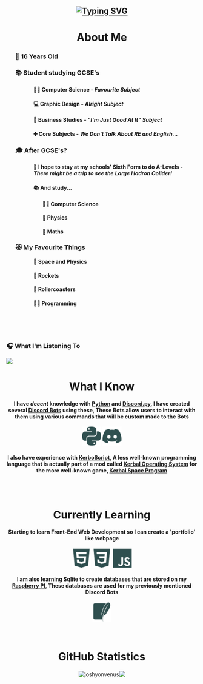 <h2 align="center">
    <a href="https://git.io/typing-svg">
        <img src="https://readme-typing-svg.demolab.com?font=Workbench&size=25&duration=4000&pause=1000&color=3783FF&background=FFFFFF00&center=true&vCenter=false&random=false&width=435&lines=Hey+there!+%F0%9F%91%8B;I+am+Joshua+Matthews+%3A-);I+am+16+years+old;Currently+revising+for+GCSE's" alt="Typing SVG" />
    </a>
</h2>
<div text-align="center" align="left">
    <h1 align="center">
        About Me
        <!--
        <a href="https://git.io/typing-svg">
            <img src="https://readme-typing-svg.demolab.com?font=Workbench&size=25&duration=4000&pause=1000&color=3783FF&background=FFFFFF00&center=true&vCenter=false&repeat=true&random=false&width=435&lines=About+Me;Very+(not)+Interesting" alt="Typing SVG" />
        </a>
        -->    
    </h1>
    <div align="left">
        <ul>
                <h3 title="My Birthday Is October 20th!">
                    🧑 16 Years Old
                </h3>
                <h3>
                    📚 Student studying GCSE's
                </h3>
                <ul>
                    <ul>
                        <h4>
                            👨‍💻 Computer Science - <i>Favourite Subject</i>
                        </h4>
                    </ul>
                    <ul>
                        <h4>
                            💻 Graphic Design - <i>Alright Subject</i>
                        </h4>
                    </ul>
                    <ul>
                        <h4>
                            💼 Business Studies - <i>"I'm Just Good At It" Subject</i>
                        </h4>
                    </ul>
                    <ul>
                        <h4>
                            ➕ Core Subjects - <i>We Don't Talk About RE and English...</i>
                        </h4>
                    </ul>
                </ul>
                <h3>
                    🎓 After GCSE's?
                </h3>
                <ul>
                    <ul>
                        <h4>
                            🏫 I hope to stay at my schools' Sixth Form to do A-Levels - <i>There might be a trip to see the Large Hadron Colider!</i>
                        </h4>
                    </ul>
                    <ul>
                        <h4>
                            📚 And study...
                        </h4>
                        <ul>
                            <h4>
                                👨‍💻 Computer Science
                            </h4>
                        </ul>
                        <ul>
                            <h4>
                                🌌 Physics
                            </h4>
                        </ul>
                        <ul>
                            <h4>
                                📘 Maths
                            </h4>
                        </ul>
                    </ul>
                </ul>
                <h3>
                    😻 My Favourite Things
                </h3>
                <ul>
                    <ul>
                        <h4>
                            🌌 Space and Physics
                        </h4>
                    </ul>
                    <ul>
                        <h4>
                            🚀 Rockets
                        </h4>
                    </ul>
                    <ul>
                        <h4>
                            🎢 Rollercoasters
                        </h4>
                    </ul>
                    <ul>
                        <h4>
                            👨‍💻 Programming
                        </h4>
                    </ul>
                </ul>
        </ul>
    </div>
    <div align="left">
    <br><br><br>
    <h3>🎧 What I'm Listening To</h3>
        <p>
            <a href="https://spotify-github-profile.vercel.app/api/view?uid=dw0qwoccs2gpidexk0cf252u5&redirect=true">
                <img src="https://spotify-github-profile.vercel.app/api/view?uid=dw0qwoccs2gpidxek0cf252u5&redirect=true](https://spotify-github-profile.vercel.app/api/view?uid=dw0qwoccs2gpidxek0cf252u5&cover_image=true&theme=natemoo-re&show_offline=true&background_color=000000&interchange=true&bar_color=53b14f&bar_color_cover=true"/>
            </a>
        </p>
    </div>
    <h1 align="center">
        What I Know
        <!--
        <a href="https://git.io/typing-svg">
            <img src="https://readme-typing-svg.demolab.com?font=Workbench&size=25&duration=4000&pause=1000&color=3783FF&background=FFFFFF00&center=true&vCenter=false&repeat=true&random=false&width=435&lines=What+I+Know;What+I+Barely+Know" alt="Typing SVG" />
        </a>
        -->
    </h1>
    <div align="center">
        <h4>I have <i title="I mean it's alright I guess">decent</i> knowledge with <a href="https://www.python.org">Python</a> and <a href="https://discordpy.readthedocs.io/en/stable/">Discord.py</a>, I have created several <a href="https://discord.com/developers/docs/intro">Discord Bots</a> using these, These Bots allow users to interact with them using various commands that will be custom made to the Bots</h4>
        <img src="icons/python.svg" width=50 height=50/>
        <img src="icons/discord.svg" width=50 height=50/>
        <h4>I also have experience with <a href="https://ksp-kos.github.io/KOS/language.html">KerboScript</a>, A less well-known programming language that is actually part of a mod called <a href="https://ksp-kos.github.io/KOS/">Kerbal Operating System</a> for the more well-known game, <a href="https://www.kerbalspaceprogram.com/">Kerbal Space Program</a></h4>
    </div>
    <br>
    <br>
    <h1 align="center">
        Currently Learning
        <!--
        <a href="https://git.io/typing-svg">
            <img src="https://readme-typing-svg.demolab.com?font=Workbench&size=25&duration=4000&pause=1000&color=3783FF&background=FFFFFF00&center=true&vCenter=false&repeat=true&random=false&width=435&lines=Currently+Learning;Struggling+To+Learn" alt="Typing SVG" />
        </a>
        -->
    </h1>
    <div align="center">
        <h4>Starting to learn Front-End Web Development so I can create a 'portfolio' like webpage</h4>
        <img src="icons/html5.svg" width=50 height=50/>
        <img src="icons/css3.svg" width=50 height=50/>
        <img src="icons/javascript.svg" width=50 height=50/>
        <h4>I am also learning <a href="https://www.sqlite.org">Sqlite</a> to create databases that are stored on my <a href="https://www.raspberrypi.com">Raspberry PI</a>, These databases are used for my previously mentioned Discord Bots</h4>
        <img src="icons/sqlite.svg" width=50 height=50/>
    </div>
    <br>
    <br>
    <h1 align="center">
        GitHub Statistics
        <!--
        <a href="https://git.io/typing-svg">
            <img src="https://readme-typing-svg.demolab.com?font=Workbench&size=25&duration=4000&pause=1000&color=3783FF&background=FFFFFF00&center=true&vCenter=false&repeat=true&random=false&width=435&lines=GitHub+Statistics" alt="Typing SVG" />
        </a>
        -->
    </h1>
    <p align="center">
        <img height=115 align="center" src="https://github-readme-stats.vercel.app/api?username=joshyonvenus&show_icons=true&locale=en&bg_color=00000000&hide_border=true&hide_title=true" alt="joshyonvenus"/><img height=115 align="center" src="https://github-readme-stats.vercel.app/api/top-langs?username=joshyonvenus&layout=compact&langs_count=8&bg_color=00000000&hide_border=true"/>
    </p>
</div>
